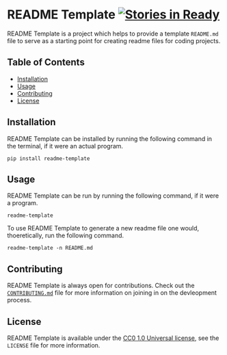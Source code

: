# README Template [![Stories in Ready](https://badge.waffle.io/ExcaliburZero/readme-template.svg?label=ready&title=Ready)](http://waffle.io/ExcaliburZero/readme-template)
README Template is a project which helps to provide a template `README.md` file to serve as a starting point for creating readme files for coding projects.

## Table of Contents
* [Installation](#installation)
* [Usage](#usage)
* [Contributing](#contributing)
* [License](#license)

## Installation
README Template can be installed by running the following command in the terminal, if it were an actual program.

```
pip install readme-template
```

## Usage
README Template can be run by running the following command, if it were a program.

```
readme-template
```

To use README Template to generate a new readme file one would, thoeretically, run the following command.

```
readme-template -n README.md
```

## Contributing
README Template is always open for contributions. Check out the [`CONTRIBUTING.md`](CONTRIBUTING.md) file for more information on joining in on the devleopment process.

## License
README Template is available under the [CC0 1.0 Universal license](https://creativecommons.org/publicdomain/zero/1.0/), see the `LICENSE` file for more information.
